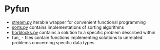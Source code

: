 # Pyfun
* [stream.py](https://github.com/samikoz/pyfun/blob/master/stream.py) 
iterable wrapper for convenient functional programming
* [sorts.py](https://github.com/samikoz/pyfun/blob/master/sorts.py) 
contains implementations of sorting algorithms
* [horblocks.py](https://github.com/samikoz/pyfun/blob/master/horblocks.py) 
contains a solution to a specific problem described within
* fun_ - files contain functions implementing solutions to
unrelated problems concerning specific data types
